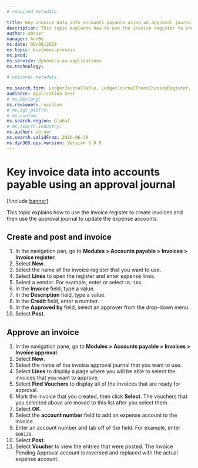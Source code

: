 ```yaml
--- 
# required metadata 
 
title: Key invoice data into accounts payable using an approval journal
description: This topic explains how to use the invoice register to create invoices and then use the approval journal to update the expense accounts. 
author: abruer
manager: AnnBe 
ms.date: 08/08/2019
ms.topic: business-process 
ms.prod:  
ms.service: dynamics-ax-applications 
ms.technology:  
 
# optional metadata 
 
ms.search.form: LedgerJournalTable, LedgerJournalTransInvoiceRegister, HcmWorkerLookUp, LedgerJournalTransApprove, LedgerJournalTransApproveFetchVouchers, LedgerTransVoucher   
audience: Application User 
# ms.devlang:  
ms.reviewer: roschlom
# ms.tgt_pltfrm:  
# ms.custom:  
ms.search.region: Global
# ms.search.industry: 
ms.author: abruer
ms.search.validFrom: 2016-06-30 
ms.dyn365.ops.version: Version 7.0.0 
---
```

# Key invoice data into accounts payable using an approval journal

[!include [banner](../../includes/banner.md)]

This topic explains how to use the invoice register to create invoices and then use the approval journal to update the expense accounts.

## Create and post and invoice
1. In the navigation pan, go to **Modules > Accounts payable > Invoices > Invoice register**.
2. Select **New**.
3. Select the name of the invoice register that you want to use.
4. Select **Lines** to open the register and enter expense lines.
5. Select a vendor. For example, enter or select `US-104`.
6. In the **Invoice** field, type a value.
7. In the **Description** field, type a value.
8. In the **Credit** field, enter a number.
9. In the **Approved by** field, select an approver from the drop-down menu.
10. Select **Post**.

## Approve an invoice
1. In the navigation pane, go to **Modules > Accounts payable > Invoices > Invoice approval**.
2. Select **New**.
3. Select the name of the invoice approval journal that you want to use.
4. Select **Lines** to display a page where you will be able to select the invoices that you want to approve.
5. Select **Find Vouchers** to display all of the invoices that are ready for approval.
6. Mark the invoice that you created, then click **Select**. The vouchers that you selected above are moved to this list after you select them.  
7. Select **OK**.
8. Select the **account number** field to add an expense account to the invoice.
9. Enter an account number and tab off of the field. For example, enter `600120`.
10. Select **Post**.
11. Select **Voucher** to view the entries that were posted. The Invoice Pending Approval account is reversed and replaced with the actual expense account.  

